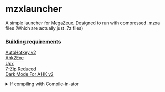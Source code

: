 # mzxlauncher
 A simple launcher for [MegaZeux](https://github.com/AliceLR/megazeux/releases). Designed to run with compressed .mzxa files (Which are actually just .7z files)

### <b><u>Building requirements</b></u>

[AutoHotkey v2](https://github.com/AutoHotkey/AutoHotkey/releases)
\
[Ahk2Exe](https://github.com/AutoHotkey/Ahk2Exe/releases)
\
[Upx](https://github.com/upx/upx/releases)
\
[7-Zip Reduced](https://7-zip.org/download.html)
\
[Dark Mode For AHK v2](https://github.com/pikakid98/Dark-Mode-For-AHK-v2)

<details>
<summary>If compiling with Compile-in-ator</summary>

###### Use the following environment variables or you WILL encounter errors
`%AHK%` AutoHotkey

</details>

